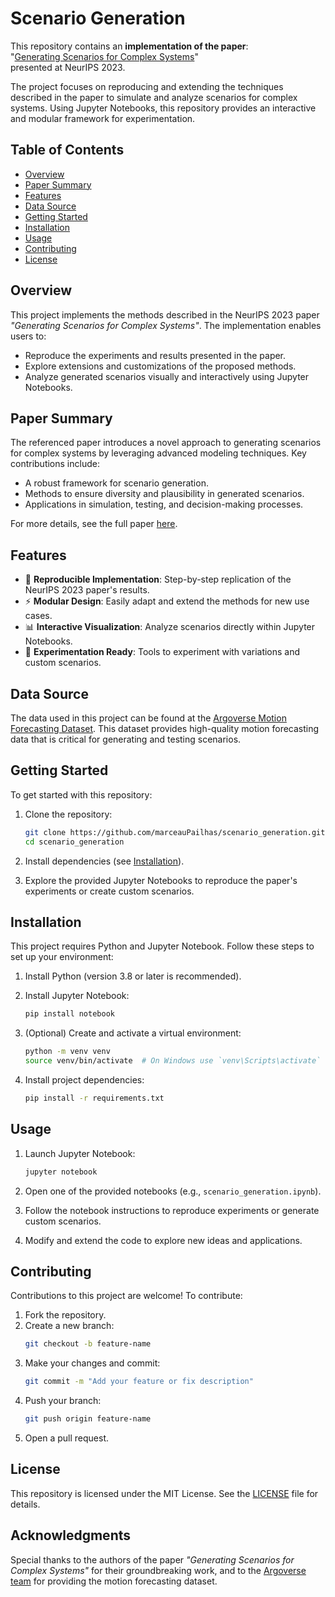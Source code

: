 # Scenario Generation

This repository contains an **implementation of the paper**:  
"[Generating Scenarios for Complex Systems](https://proceedings.neurips.cc/paper_files/paper/2023/file/d95cb79a3421e6d9b6c9a9008c4d07c5-Paper-Conference.pdf)"  
presented at NeurIPS 2023.

The project focuses on reproducing and extending the techniques described in the paper to simulate and analyze scenarios for complex systems. Using Jupyter Notebooks, this repository provides an interactive and modular framework for experimentation.

## Table of Contents

- [Overview](#overview)
- [Paper Summary](#paper-summary)
- [Features](#features)
- [Data Source](#data-source)
- [Getting Started](#getting-started)
- [Installation](#installation)
- [Usage](#usage)
- [Contributing](#contributing)
- [License](#license)

## Overview

This project implements the methods described in the NeurIPS 2023 paper *"Generating Scenarios for Complex Systems"*. The implementation enables users to:

- Reproduce the experiments and results presented in the paper.
- Explore extensions and customizations of the proposed methods.
- Analyze generated scenarios visually and interactively using Jupyter Notebooks.

## Paper Summary

The referenced paper introduces a novel approach to generating scenarios for complex systems by leveraging advanced modeling techniques. Key contributions include:

- A robust framework for scenario generation.
- Methods to ensure diversity and plausibility in generated scenarios.
- Applications in simulation, testing, and decision-making processes.

For more details, see the full paper [here](https://proceedings.neurips.cc/paper_files/paper/2023/file/d95cb79a3421e6d9b6c9a9008c4d07c5-Paper-Conference.pdf).

## Features

- 📘 **Reproducible Implementation**: Step-by-step replication of the NeurIPS 2023 paper's results.
- ⚡ **Modular Design**: Easily adapt and extend the methods for new use cases.
- 📊 **Interactive Visualization**: Analyze scenarios directly within Jupyter Notebooks.
- 🧪 **Experimentation Ready**: Tools to experiment with variations and custom scenarios.

## Data Source

The data used in this project can be found at the [Argoverse Motion Forecasting Dataset](https://argoverse.github.io/user-guide/datasets/motion_forecasting.html). This dataset provides high-quality motion forecasting data that is critical for generating and testing scenarios.

## Getting Started

To get started with this repository:

1. Clone the repository:
   ```bash
   git clone https://github.com/marceauPailhas/scenario_generation.git
   cd scenario_generation
   ```

2. Install dependencies (see [Installation](#installation)).

3. Explore the provided Jupyter Notebooks to reproduce the paper's experiments or create custom scenarios.

## Installation

This project requires Python and Jupyter Notebook. Follow these steps to set up your environment:

1. Install Python (version 3.8 or later is recommended).
2. Install Jupyter Notebook:
   ```bash
   pip install notebook
   ```
3. (Optional) Create and activate a virtual environment:
   ```bash
   python -m venv venv
   source venv/bin/activate  # On Windows use `venv\Scripts\activate`
   ```

4. Install project dependencies:
   ```bash
   pip install -r requirements.txt
   ```

## Usage

1. Launch Jupyter Notebook:
   ```bash
   jupyter notebook
   ```

2. Open one of the provided notebooks (e.g., `scenario_generation.ipynb`).

3. Follow the notebook instructions to reproduce experiments or generate custom scenarios.

4. Modify and extend the code to explore new ideas and applications.

## Contributing

Contributions to this project are welcome! To contribute:

1. Fork the repository.
2. Create a new branch:
   ```bash
   git checkout -b feature-name
   ```
3. Make your changes and commit:
   ```bash
   git commit -m "Add your feature or fix description"
   ```
4. Push your branch:
   ```bash
   git push origin feature-name
   ```
5. Open a pull request.

## License

This repository is licensed under the MIT License. See the [LICENSE](LICENSE) file for details.

## Acknowledgments

Special thanks to the authors of the paper *"Generating Scenarios for Complex Systems"* for their groundbreaking work, and to the [Argoverse team](https://argoverse.github.io/) for providing the motion forecasting dataset.
